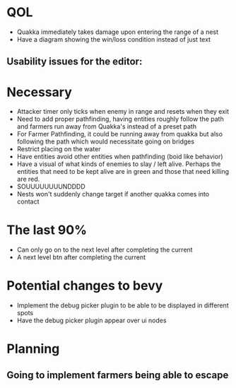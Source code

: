 # QOL
- Quakka immediately takes damage upon entering the range of a nest
- Have a diagram showing the win/loss condition instead of just text

## Usability issues for the editor:

# Necessary
- Attacker timer only ticks when enemy in range and resets when they exit
- Need to add proper pathfinding, having entities roughly follow the path and farmers run away from Quakka's instead of a preset path
- For Farmer Pathfinding, it could be running away from quakka but also following the path which would necessitate going on bridges
- Restrict placing on the water
- Have entities avoid other entities when pathfinding (boid like behavior)
- Have a visual of what kinds of enemies to slay / left alive. Perhaps the entities that need to be kept alive are in green and those that need killing are red.
- SOUUUUUUUUNDDDD
- Nests won't suddenly change target if another quakka comes into contact

# The last 90%
- Can only go on to the next level after completing the current
- A next level btn after completing the current

# Potential changes to bevy
- Implement the debug picker plugin to be able to be displayed in different spots
- Have the debug picker plugin appear over ui nodes

# Planning
## Going to implement farmers being able to escape
